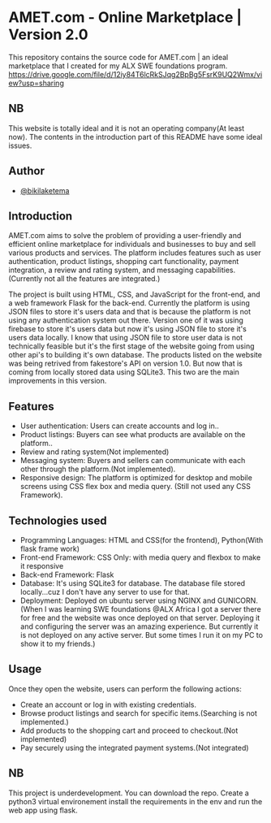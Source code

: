 # AMET.com - Online Marketplace | Version 2.0

This repository contains the source code for AMET.com | an ideal marketplace that I created for my ALX SWE foundations program.
https://drive.google.com/file/d/12iy84T6lcRkSJqg2BpBg5FsrK9UQ2Wmx/view?usp=sharing

## NB
This website is totally ideal and it is not an operating company(At least now). The contents in the introduction part of this README have some ideal issues.

## Author
- [@bikilaketema](https://www.github.com/bikilaketema)


## Introduction

AMET.com aims to solve the problem of providing a user-friendly and efficient online marketplace for individuals and businesses to buy and sell various products and services. The platform includes features such as user authentication, product listings, shopping cart functionality, payment integration, a review and rating system, and messaging capabilities.(Currently not all the features are integrated.)

The project is built using HTML, CSS, and JavaScript for the front-end, and a web framework Flask for the back-end. Currently the platform is using JSON files to store it's users data and that is because the platform is not using  any authentication system out there. Version one of it was using firebase to store it's users data but now it's using JSON file to store it's users data locally. I know that using JSON file to store user data is not technically feasible but it's the first stage of the website going from using other api's to building it's own database. The products listed on the website was being retrived from fakestore's API on version 1.0. But now that is coming from locally stored data using SQLite3. This two are the main improvements in this version.

## Features

- User authentication: Users can create accounts and log in..
- Product listings: Buyers can see what products are available on the platform..
- Review and rating system(Not implemented)
- Messaging system: Buyers and sellers can communicate with each other through the platform.(Not implemented).
- Responsive design: The platform is optimized for desktop and mobile screens using CSS flex box and media query. (Still not used any CSS Framework).

## Technologies used
- Programming Languages: HTML and CSS(for the frontend), Python(With flask frame work)
- Front-end Framework: CSS Only: with media query and flexbox to make it responsive
- Back-end Framework: Flask
- Database: It's using SQLite3 for database. The database file stored locally...cuz I don't have any server to use for that.
- Deployment: Deployed on ubuntu server using NGINX and GUNICORN.(When I was learning SWE foundations @ALX Africa I got a server there for free and the website was once deployed on that server. Deploying it and configuring the server was an amazing experience. But currently it is not deployed on any active server. But some times I run it on my PC to show it to my friends.)

## Usage
Once they open the website, users can perform the following actions:

- Create an account or log in with existing credentials.
- Browse product listings and search for specific items.(Searching is not implemented.)
- Add products to the shopping cart and proceed to checkout.(Not implemented)
- Pay securely using the integrated payment systems.(Not integrated)

## NB
This project is underdevelopment. You can download the repo. Create a python3 virtual environement install the requirements in the env and run the web app using flask.

